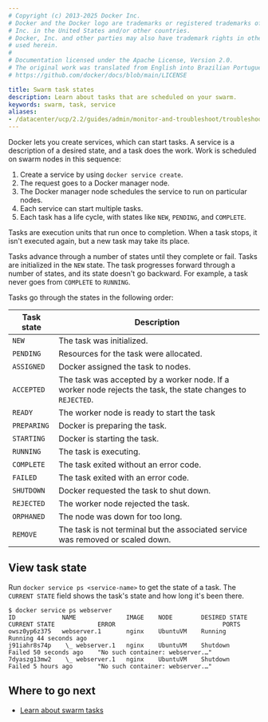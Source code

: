 ```yaml
---
# Copyright (c) 2013-2025 Docker Inc.
# Docker and the Docker logo are trademarks or registered trademarks of Docker,
# Inc. in the United States and/or other countries.
# Docker, Inc. and other parties may also have trademark rights in other terms
# used herein.
#
# Documentation licensed under the Apache License, Version 2.0.
# The original work was translated from English into Brazilian Portuguese.
# https://github.com/docker/docs/blob/main/LICENSE

title: Swarm task states
description: Learn about tasks that are scheduled on your swarm.
keywords: swarm, task, service
aliases:
- /datacenter/ucp/2.2/guides/admin/monitor-and-troubleshoot/troubleshoot-task-state/
---
```

Docker lets you create services, which can start tasks. A service is a
description of a desired state, and a task does the work. Work is scheduled on
swarm nodes in this sequence:

1.  Create a service by using `docker service create`.
2.  The request goes to a Docker manager node.
3.  The Docker manager node schedules the service to run on particular nodes.
4.  Each service can start multiple tasks.
5.  Each task has a life cycle, with states like `NEW`, `PENDING`, and `COMPLETE`.

Tasks are execution units that run once to completion. When a task stops, it
isn't executed again, but a new task may take its place.

Tasks advance through a number of states until they complete or fail. Tasks are
initialized in the `NEW` state. The task progresses forward through a number of
states, and its state doesn't go backward. For example, a task never goes from
`COMPLETE` to `RUNNING`.

Tasks go through the states in the following order:

| Task state  | Description                                                                                                 |
| ----------- | ----------------------------------------------------------------------------------------------------------- |
| `NEW`       | The task was initialized.                                                                                   |
| `PENDING`   | Resources for the task were allocated.                                                                      |
| `ASSIGNED`  | Docker assigned the task to nodes.                                                                          |
| `ACCEPTED`  | The task was accepted by a worker node. If a worker node rejects the task, the state changes to `REJECTED`. |
| `READY`     | The worker node is ready to start the task                                                                  |
| `PREPARING` | Docker is preparing the task.                                                                               |
| `STARTING`  | Docker is starting the task.                                                                                |
| `RUNNING`   | The task is executing.                                                                                      |
| `COMPLETE`  | The task exited without an error code.                                                                      |
| `FAILED`    | The task exited with an error code.                                                                         |
| `SHUTDOWN`  | Docker requested the task to shut down.                                                                     |
| `REJECTED`  | The worker node rejected the task.                                                                          |
| `ORPHANED`  | The node was down for too long.                                                                             |
| `REMOVE`    | The task is not terminal but the associated service was removed or scaled down.                             |

## View task state

Run `docker service ps <service-name>` to get the state of a task. The
`CURRENT STATE` field shows the task's state and how long it's been
there.

```console
$ docker service ps webserver
ID             NAME              IMAGE    NODE        DESIRED STATE  CURRENT STATE            ERROR                              PORTS
owsz0yp6z375   webserver.1       nginx    UbuntuVM    Running        Running 44 seconds ago
j91iahr8s74p    \_ webserver.1   nginx    UbuntuVM    Shutdown       Failed 50 seconds ago    "No such container: webserver.…"
7dyaszg13mw2    \_ webserver.1   nginx    UbuntuVM    Shutdown       Failed 5 hours ago       "No such container: webserver.…"
```

## Where to go next

- [Learn about swarm tasks](https://github.com/docker/swarmkit/blob/master/design/task_model.md)
